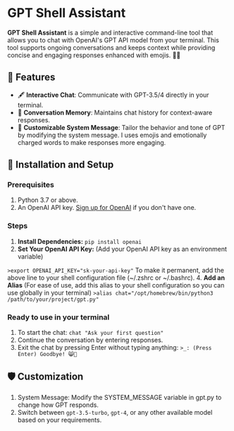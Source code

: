 # GPT Shell Assistant
**GPT Shell Assistant** is a simple and interactive command-line tool that allows you to chat with OpenAI's GPT API model from your terminal. This tool supports ongoing conversations and keeps context while providing concise and engaging responses enhanced with emojis. 🌻✨

## 🌟 Features
- 🖋️ **Interactive Chat**: Communicate with GPT-3.5/4 directly in your terminal.
- 🧠 **Conversation Memory**: Maintains chat history for context-aware responses.
- 🌸 **Customizable System Message**: Tailor the behavior and tone of GPT by modifying the system message. I uses emojis and emotionally charged words to make responses more engaging.


## 🚀 Installation and Setup

### Prerequisites
1. Python 3.7 or above.
2. An OpenAI API key. [Sign up for OpenAI](https://platform.openai.com/) if you don't have one.


### Steps
1. **Install Dependencies:**
`pip install openai`
3. **Set Your OpenAI API Key:** (Add your OpenAI API key as an environment variable)

`>export OPENAI_API_KEY="sk-your-api-key"`
To make it permanent, add the above line to your shell configuration file (~/.zshrc or ~/.bashrc).
4. **Add an Alias** (For ease of use, add this alias to your shell configuration so you can use globally in your terminal)
`>alias chat="/opt/homebrew/bin/python3 /path/to/your/project/gpt.py"`


### Ready to use in your terminal
1. To start the chat: `chat "Ask your first question"`
2. Continue the conversation by entering responses.
3. Exit the chat by pressing Enter without typing anything:
`>_: (Press Enter)
Goodbye! 😸👋`

## 🛡️ Customization
1. System Message: Modify the SYSTEM_MESSAGE variable in gpt.py to change how GPT responds.
2. Switch between `gpt-3.5-turbo`, `gpt-4`, or any other available model based on your requirements.
